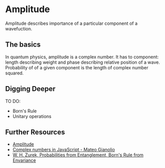 # Amplitude

Amplitude describes importance of a particular component of a wavefuction.


## The basics

In quantum physics, amplitude is a complex number.  It has to component: length describing weight and phase describing relative position of a wave.
Probability of of a given component is the length of complex number squared.


## Digging Deeper

TO DO:

* Born's Rule
* Unitary operations


## Further Resources

* [Amplitude](https://en.wikipedia.org/wiki/Amplitude)
* [Complex numbers in JavaScript - Mateo Gianolio](https://observablehq.com/@mateogianolio/complex-numbers-in-javascript)
* [W. H. Zurek, Probabilities from Entanglement, Born's Rule from Envariance](https://arxiv.org/abs/quant-ph/0405161)
